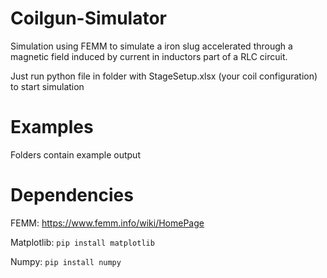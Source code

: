 # Coilgun-Simulator
Simulation using FEMM to simulate a iron slug accelerated through a magnetic field induced by current in inductors part of a RLC circuit.

Just run python file in folder with StageSetup.xlsx (your coil configuration) to start simulation

# Examples
Folders contain example output

# Dependencies
FEMM: https://www.femm.info/wiki/HomePage

Matplotlib: `pip install matplotlib`

Numpy: `pip install numpy`
